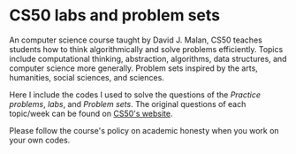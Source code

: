 # CS50 labs and problem sets

An computer science course taught by David J. Malan, CS50 teaches students how to think algorithmically and solve problems efficiently. Topics include computational thinking, abstraction, algorithms, data structures, and computer science more generally. Problem sets inspired by the arts, humanities, social sciences, and sciences. 

Here I include the codes I used to solve the questions of the *Practice problems*,  *labs*, and *Problem sets*. The original questions of each topic/week can be found on [CS50's website](https://cs50.harvard.edu/x/2023/). 

Please follow the course's policy on academic honesty when you work on your own codes.
